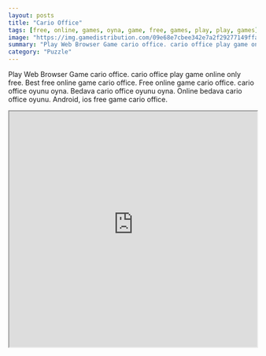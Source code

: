 ```yaml
---
layout: posts
title: "Cario Office"
tags: [free, online, games, oyna, game, free, games, play, play, games]
image: "https://img.gamedistribution.com/09e68e7cbee342e7a2f29277149ffa62.jpg"
summary: "Play Web Browser Game cario office. cario office play game online only free. Best free online game cario office. Free online game cario office. cario office oyunu oyna. Bedava cario office oyunu oyna. Online bedava cario office oyunu. Android, ios free game cario office."
category: "Puzzle"
---
```


Play Web Browser Game cario office. cario office play game online only free. Best free online game cario office. Free online game cario office. cario office oyunu oyna. Bedava cario office oyunu oyna. Online bedava cario office oyunu. Android, ios free game cario office.

<iframe width="100%" height="480px;" src="https://flash.gamedistribution.com?game=09e68e7cbee342e7a2f29277149ffa62"></iframe>